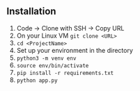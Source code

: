 ## Installation

1. Code -> Clone with SSH -> Copy URL
2. On your Linux VM `git clone <URL>`
3. `cd <ProjectName>`
4. Set up your environment in the directory
5. `python3 -m venv env`
6. `source env/bin/activate`
7. `pip install -r requirements.txt`
8. `python app.py`
